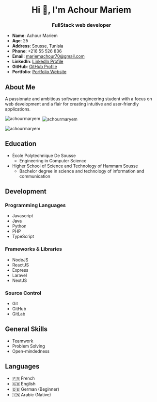 <h1 align="center">Hi 👋, I'm Achour Mariem</h1>
<h3 align="center">FullStack web developer</h3>



 
- **Name**: Achour Mariem
- **Age**: 25
- **Address**: Sousse, Tunisia
- **Phone**: +216 55 526 836
- **Email**: mariemachour70@gmail.com
- **LinkedIn**: [LinkedIn Profile](https://www.linkedin.com/in/mariem-achour-915469235/)
- **GitHub**: [GitHub Profile](https://github.com/AchourMaryem)
- **Portfolio**: [Portfolio Website](https://mariem-achour.vercel.app/)

## About Me

A passionate and ambitious software engineering student with a focus on web development and a flair for creating intuitive and user-friendly applications.


<p><img align="left" src="https://github-readme-stats.vercel.app/api/top-langs?username=achourmaryem&show_icons=true&locale=en&layout=compact" alt="achourmaryem" /></p>

<p>&nbsp;<img align="center" src="https://github-readme-stats.vercel.app/api?username=achourmaryem&show_icons=true&locale=en" alt="achourmaryem" /></p>

<p><img align="center" src="https://github-readme-streak-stats.herokuapp.com/?user=achourmaryem&" alt="achourmaryem" /></p>


## Education

- École Polytechnique De Sousse
  - Engineering in Computer Science
- Higher School of Science and Technology of Hammam Sousse
  - Bachelor degree in science and technology of information and communication

## Development

### Programming Languages

- Javascript
- Java
- Python
- PHP
- TypeScript

### Frameworks & Libraries

- NodeJS
- ReactJS
- Express
- Laravel
- NextJS

### Source Control

- Git
- GitHub
- GitLab

## General Skills

- Teamwork
- Problem Solving
- Open-mindedness

## Languages

- 🇫🇷 French
- 🇬🇧 English
- 🇩🇪 German (Beginner)
- 🇹🇳 Arabic (Native)
